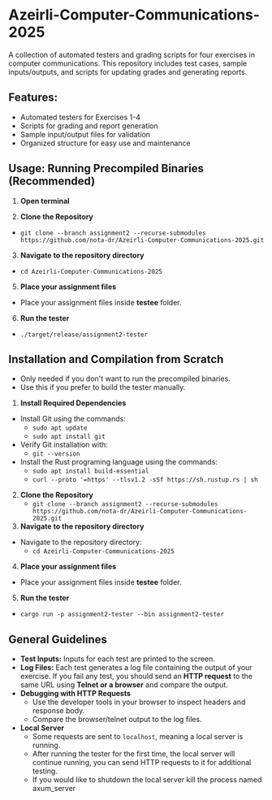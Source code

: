 # Azeirli-Computer-Communications-2025
A collection of automated testers and grading scripts for four exercises in computer communications. This repository includes test cases, sample inputs/outputs, and scripts for updating grades and generating reports.

## Features:
* Automated testers for Exercises 1-4
* Scripts for grading and report generation
* Sample input/output files for validation
* Organized structure for easy use and maintenance

## Usage: Running Precompiled Binaries (Recommended)
1. **Open terminal**

2. **Clone the Repository**
- `git clone --branch assignment2 --recurse-submodules https://github.com/nota-dr/Azeirli-Computer-Communications-2025.git`
3. **Navigate to the repository directory**
- `cd Azeirli-Computer-Communications-2025`
5. **Place your assignment files**
- Place your assignment files inside **testee** folder.
6. **Run the tester**
- `./target/release/assignment2-tester`

## Installation and Compilation from Scratch 
- Only needed if you don't want to run the precompiled binaries.
- Use this if you prefer to build the tester manually.
1. **Install Required Dependencies**
- Install Git using the commands:
    - `sudo apt update`
    - `sudo apt install git`
- Verify Git installation with:
    - `git --version`
- Install the Rust programing language using the commands:
    - `sudo apt install build-essential`
    - `curl --proto '=https' --tlsv1.2 -sSf https://sh.rustup.rs | sh`
2. **Clone the Repository**
    - `git clone --branch assignment2 --recurse-submodules https://github.com/nota-dr/Azeirli-Computer-Communications-2025.git`
3. **Navigate to the repository directory**
- Navigate to the repository directory:
    - `cd Azeirli-Computer-Communications-2025`
4. **Place your assignment files**
- Place your assignment files inside **testee** folder.
5. **Run the tester**
- `cargo run -p assignment2-tester --bin assignment2-tester`


## General Guidelines
- **Test Inputs:** Inputs for each test are printed to the screen.
- **Log Files:** Each test generates a log file containing the output of your exercise. If you fail any test, you should send an **HTTP request** to the same URL using **Telnet or a browser** and compare the output.
- **Debugging with HTTP Requests**
    - Use the developer tools in your browser to inspect headers and response body.
    - Compare the browser/telnet output to the log files.
- **Local Server**
    - Some requests are sent to `localhost`, meaning a local server is running.
    - After running the tester for the first time, the local server will continue running, you can send HTTP requests to it for additional testing.
    - If you would like to shutdown the local server kill the process named axum_server